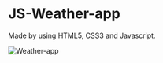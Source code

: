 # JS-Weather-app

Made by using HTML5, CSS3 and Javascript.

![Weather-app](https://user-images.githubusercontent.com/110178135/185770005-ef067e9d-02c5-4cbe-8e11-739df12b8417.png)
